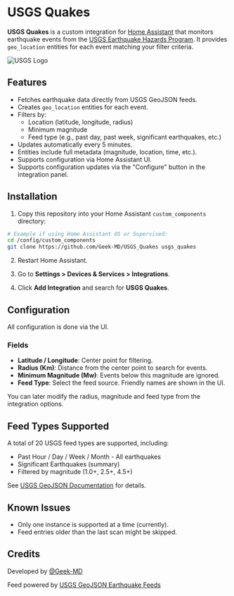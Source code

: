 # USGS Quakes

**USGS Quakes** is a custom integration for [Home Assistant](https://www.home-assistant.io) that monitors earthquake events from the [USGS Earthquake Hazards Program](https://earthquake.usgs.gov/). It provides `geo_location` entities for each event matching your filter criteria.

![USGS Logo](https://earthquake.usgs.gov/favicon.ico)

## Features

- Fetches earthquake data directly from USGS GeoJSON feeds.
- Creates `geo_location` entities for each event.
- Filters by:
  - Location (latitude, longitude, radius)
  - Minimum magnitude
  - Feed type (e.g., past day, past week, significant earthquakes, etc.)
- Updates automatically every 5 minutes.
- Entities include full metadata (magnitude, location, time, etc.).
- Supports configuration via Home Assistant UI.
- Supports configuration updates via the "Configure" button in the integration panel.

## Installation

1. Copy this repository into your Home Assistant `custom_components` directory:

```bash
# Example if using Home Assistant OS or Supervised:
cd /config/custom_components
git clone https://github.com/Geek-MD/USGS_Quakes usgs_quakes
```

2. Restart Home Assistant.

3. Go to **Settings > Devices & Services > Integrations**.

4. Click **Add Integration** and search for **USGS Quakes**.

## Configuration

All configuration is done via the UI.

### Fields

- **Latitude / Longitude**: Center point for filtering.
- **Radius (Km)**: Distance from the center point to search for events.
- **Minimum Magnitude (Mw)**: Events below this magnitude are ignored.
- **Feed Type**: Select the feed source. Friendly names are shown in the UI.

You can later modify the radius, magnitude and feed type from the integration options.

## Feed Types Supported

A total of 20 USGS feed types are supported, including:

- Past Hour / Day / Week / Month - All earthquakes
- Significant Earthquakes (summary)
- Filtered by magnitude (1.0+, 2.5+, 4.5+)

See [USGS GeoJSON Documentation](https://earthquake.usgs.gov/earthquakes/feed/v1.0/geojson.php) for details.

## Known Issues

- Only one instance is supported at a time (currently).
- Feed entries older than the last scan might be skipped.

## Credits

Developed by [@Geek-MD](https://github.com/Geek-MD)

Feed powered by [USGS GeoJSON Earthquake Feeds](https://earthquake.usgs.gov/earthquakes/feed/v1.0/geojson.php)
